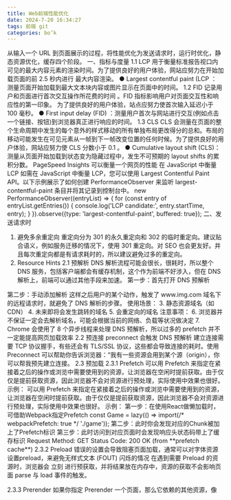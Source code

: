 ```yaml
---
title: Web前端性能优化
date: 2024-7-20 16:34:27
tags: 前端 git
categories: bo‘k
---
```


从输入一个 URL 到页面展示的过程，将性能优化为发送请求时，运行时优化，静态资源优化，缓存四个阶段。
一、指标与度量
1.1 LCP
用于衡量标准报告视口内可见的最大内容元素的渲染时间。为了提供良好的用户体验，网站应努力在开始加载页面的前 2.5 秒内进行 最大内容渲染。
● Largest contentful paint (LCP ： 测量页面开始加载到最大文本块内容或图片显示在页面中的时间。
1.2 FID
记录用户和页面进行首次交互操作所花费的时间 。FID 指标影响用户对页面交互性和响应性的第一印象。 为了提供良好的用户体验，站点应努力使首次输入延迟小于 100 毫秒。
● First input delay (FID) ：测量用户首次与网站进行交互(例如点击一个链接、按钮)到浏览器真正进行响应的时间。
1.3 CLS
CLS 会测量在页面的整个生命周期中发生的每个意外的样式移动的所有单独布局更改得分的总和。布局的移动可能发生在可见元素从一帧到下一帧改变位置的任何时候。为了提供良好的用户体验，网站应努力使 CLS 分数小于 0.1 。
● Cumulative layout shift (CLS)： 测量从页面开始加载到状态变为隐藏过程中，发生不可预期的 layout shifts 的累积分数。
PageSpeed Insights 可以衡量一个网页的性能
在 JavaScript 中衡量 LCP
如需在 JavaScript 中衡量 LCP，您可以使用 Largest Contentful Paint API。以下示例展示了如何创建 PerformanceObserver 来监听 largest-contentful-paint 条目并将其记录到控制台中。
new PerformanceObserver((entryList) => {
for (const entry of entryList.getEntries()) {
console.log('LCP candidate:', entry.startTime, entry);
}
}).observe({type: 'largest-contentful-paint', buffered: true});
二、发送请求时

1. 避免多余重定向
   重定向分为 301 的永久重定向和 302 的临时重定向。建议贴合语义，例如服务迁移的情况下，使用 301 重定向。对 SEO 也会更友好。并且每次重定向都是有请求耗时的，所以建议避免过多的重定向。
2. Resource Hints
2.1 预解析
DNS 解析流程可能会很长，很耗时，所以整个 DNS 服务，包括客户端都会有缓存机制，这个作为前端不好涉入，但在 DNS 解析上，前端可以通过其他手段来加速。
第一步：首先打开 DNS 预解析
<meta http-equiv="x-dns-prefetch-control" content="on">
第二步：手动添加解析
<link rel="dns-prefetch" href="//www.img.com">
这样之后用户的某个动作，触发了 www.img.com 域名下的远程请求时，就避免了 DNS 解析的步骤。
使用场景：
3. 静态资源域名（如 CDN）
4. 未来即将会发生跳转的域名
5. 会重定向的域名
   注意事项：
6. 浏览器并不保证一定会去解析域名，可能会根据当前的网络、负载等状况做决定
7. Chrome 会使用了 8 个异步线程来处理 DNS 预解析，所以过多的 prefetch 并不一定能提高网页加载效率
2.2 预连接
preconnect 会触发 DNS 预解析
建立连接需要 TCP 协议握手，有些还会有 TLS/SSL 协议，这些都会导致连接的耗时。使用 Preconnect 可以帮助你告诉浏览器：“我有一些资源会用到某个源（origin），你可以帮我预先建立连接。
<link rel="preconnect" href="//example.com">
<link rel="preconnect" href="//cdn.example.com" crossorigin>
2.3 预加载
2.3.1 Prefetch
可以用 Prefetch 来指定在紧接着之后的操作或浏览中需要使用到的资源，让浏览器在空闲时提前获取。由于仅仅是提前获取资源，因此浏览器不会对资源进行预处理，实际使用中效果也很好。 示例：
可以用 Prefetch 来指定在紧接着之后的操作或浏览中需要使用到的资源，让浏览器在空闲时提前获取。由于仅仅是提前获取资源，因此浏览器不会对资源进行预处理，实际使用中效果也很好。 示例：
第一步：在使用React做懒加载时，可借助Webpack指定Prefetch
const Game = lazy(() => import(/* webpackPrefetch: true */ './game'));
第二步：此时你会发现对应的Chunk被加上了Prefetch标识
<link rel="prefetch" as="script" href="/static/js/6.f0a869f6.chunk.js">
第三步：此时访问到对应页面时会发现响应头状态码带上了缓存标识
Request Method: GET
Status Code: 200 OK (from **prefetch cache**)
2.3.2 Preload
错误的设置会导致阻塞页面加载，通常可以对字体资源设置preload，来避免无样式文本 (FOUT) 闪烁的情况
在遇到需要 Preload 的资源时，浏览器会 立刻 进行预获取，并将结果放在内存中，资源的获取不会影响页面 parse 与 load 事件的触发。
<link rel="preload" href="./nextpage.js" as="script">

2.3.3 Prerender
如果你指定 Prerender 一个页面，那么它依赖的其他资源，像 <script>、 等页面所需资源也可能会被下载与处理。但是预处理会基于当前机器、网络情况的不同而被不同程度地推迟。例如，会根据 CPU、GPU 和内存的使用情况，以及请求操作的幂等性而选择不同的策略或阻止该操作。

<link rel="prerender" href="//sample.com/nextpage.html">
三、运行时
1. 滚动事件优化
当一个事件频繁触发，而你希望间隔一定的时间再触发相应的函数时就会使用节流（throttle）。例如在页面滚动时，每 200ms 进行一次页面背景颜色的修改。 当一个事件频繁触发，而你希望在事件触发结束一段时间后（此段时间内不再有触发）才实际触发响应函数时会使用防抖（debounce）。例如用户一直点击按钮，但你不希望频繁发送请求，你就可以设置当点击后 200ms 内用户不再点击时才发送请求。 使用 scroll-behavior 优化你的滚动体验，体验优化十分明显，往往使用在返回顶部等功能上
2. 长列表优化
通常有三种方式：
● 分页加载：解决了数据过多问题，通过数据分页的方式减少了首次页面加载的数据和DOM数量。
● 分片加载：优先显示页面数据在加载其他数据。会出现页面阻塞和性能问题。
● 虚拟列表：只渲染可视区域的列表项，非可见区域的完全不渲染，在滚动条滚动时动态更新列表项，这里通常使用成熟的第三方库去解决。
3. 避免JS运行时过长（Long Tasks）
建议参考腾讯文档的实践 把大任务拆成一个个持续时间更短的小任务,
const schduler = (tasks) => {
    const DEFAULT_RUNTIME = 16;
    const { port1, port2 } = new MessageChannel();
    let sum = 0;

    // 运行器
    const runner = () => {
        const prevTime = performance.now();
        do {
            if (tasks.length === 0) {
                return;
            }
            const task = tasks.shift();
            const value = task();
            sum += value;
        } while (performance.now() - prevTime < DEFAULT_RUNTIME);
        // 当前分片执行完成后开启下一个分片
        port2.postMessage('');
    };

    port1.onmessage = function () {
        runner();
    };

    port2.postMessage('');

};

4. 延迟执行
   懒执行：当我需要某个值时，才去计算 延迟执行：利用 setTimeout、requestIdleCallback 这样的方法把计算放到后续的事件循环或空闲时刻。 5.并行计算
   对于一些 CPU 密集型的计算场景，除了在主 JavaScript 线程中拆分调度任务、异步执行之外，我们还可以考虑将计算与主线程并行。在浏览器中启用并行线程可以放在 Web Worker[8] 中。 最近发现一个很有趣的应用：partytown，在 web worker 中加载第三方资源。
5. 善于利用渲染合成层
   6.1 什么是合成层
   从接收到文件到内容展示大致经历了以下步骤：
   JS Style Layout Paint Composite
   在 Composite 阶段，渲染引擎会为特定的节点生成专用的图层，并生成一棵对应的图层树（LayerTree） ，我们通过 Chorme devtools Layers 查看页面中的图层信息。但并不是布局树的每个节点都包含一个图层，如果一个节点没有对应的层，那么这个节点就从属于父节点的图层。
   6.2 如何创建合成层
   一般来说拥有层叠上下文属性的元素会被提升为单独的一层 ：
6. 文档根元素（<html>）；
7. position 值为 absolute relative fixed sticky 且 z-index 值不为 auto 的元素；
8. opacity 属性值小于 1 的元素；
9. transform/filter clip-path/mask mask-image / mask-border，属性不为 none 的元素；
10. will-change 值设定了任一属性；
11. contain 属性值为 layout、paint 或包含它们其中之一的合成值
12. 对 opacity， filter，transform，background-filter 应用动画
13. video, iframe, canvas
    6.3 如何利用合成层
    合成层的好处：
14. 合成层的位图，会交由 GPU 合成，比 CPU 处理要快；
15. 当需要 repaint 时，只需要 repaint 本身，不会影响到其他的层
16. 对于 transform 和 opacity 效果，不会触发 layout 和 paint
    6.3.1 利用 will-change
    表示该元素在未来会发生变化，元素将修改特定的属性，让浏览器事先进行必要的优化。 示例： 在父元素上使用 will-change，子元素上使用动画：

.animate-element-parent {
will-change: opacity;
}

.animate-element {
transition: opacity .2s linear
}
值得注意的是，这个属性不能够滥用，参考 MDN 给出的解释

1. 不要将 will-change 应用到太多元素上
2. 有节制地使用
3. 不要过早应用 will-change 优化
4. 给它足够的工作时间
   6.3.2 使用 transform 或者 opacity 来实现动画效果
   根据 CSS Triggers 给出的信息：元素提升为合成层后，transform 和 opacity 不会触发 paint，如果不是合成层，则其依然会触发 paint
   CSS3 硬件加速也有坑 这篇文章提供了一个很有趣的 DEMO，这个 DEMO 页面中包含了一个 h1 标题，它对 transform 应用了 animation 动画，进而导致被放到了合成层中渲染。由于 animation transform 的特殊性（动态交叠不确定），隐式合成在不需要交叠的情况下也能发生，就导致了页面中所有 z-index 高于它的节点所对应的渲染层全部提升为合成层，导致出现了层爆炸。
5. 利用 CSS 属性
   7.1 使用 contain: strict
   该属性允许我们指定特定的 DOM 元素和它的子元素，让它们能够独立于整个 DOM 树结构之外。它能够让浏览器有能力只对部分元素进行重绘、重排，而不必每次针对整个页面。 属性值：
6. layout ：该值表示元素的内部布局不受外部的任何影响，同时该元素以及其内容也不会影响以上级
7. paint ：该值表示元素的子级不能在该元素的范围外显示，该元素不会有任何内容溢出（或者即使溢出了，也不会被显示）
8. size ：该值表示元素盒子的大小是独立于其内容，也就是说在计算该元素盒子大小的时候是会忽略其子元素
9. content ：contain: layout paint 的简写
10. strict ：contain: layout paint size 的简写
    有关于 contain 的更多内容参考 ：
    contain-property Helping Browsers Optimize With The CSS Contain Property CSS contain Property
    7.2 使用 content-visibility
    content-visibility 允许我们推迟我们选择的 HTML 元素渲染。 一般很难清楚明白使用哪个 contain 属性，因为只有在指定了适当的值后，浏览器才开始优化。我们可以在一个元素上使用 content-visibility: auto 来直接的提升页面的渲染性能。 如果元素不在屏幕上，这不会渲染其后代。浏览器在不考虑元素任何内容的情况下确定元素的大小，在此处则跳过大多数渲染,当元素接近视口时，开始绘制元素的内容。这使得渲染工作能够及时被用户看到。 由于没有在可视区域的内容没有被渲染，所以滚动条的渲染会出现不准确及抖动的问题，可以使用 contain-intrinsic-size 来对内容做一个预估
    .paragraph {
    content-visibility: auto;
    contain-intrinsic-size: 320px;
    }
    五、静态资源优化
11. 字体优化
当你使用外部字体时往往需要引入额外的字体包，可是这个字体包通常会很大，而页面中只可能需要 100 个字，所以要对字体进行体积优化。
1.1 字体体积优化
这里推荐使用 font-spider-plus 完成
1.1.1 如何使用
第一步：首先全局安装插件
npm i font-spider-plus -g
mkdir index
cd index
mkdir fonts
第二步：创建 html 文件，并写入配置，将字体源文件放入 fonts 文件夹下
<div>
  腾讯游戏流量伙伴计划
</div>
  <style>
  @font-face {
    font-family: 'font';
    src:  
    url('./fonts/TencentSans-W7.ttf') format('truetype');
    font-weight: normal;
    font-style: normal;
  }
div  {
  font-family:font;
}
</style>
第三步： 执行生成文件命令
fsp local index.html
1.1.2 效果对比
	优化前	优化后
文件体积	8.4M	4kb
1.2 字体加载时优化
在字体加载的期间，浏览器页面是默认不展示文本内容的。即我们常说的 FOIT (Flash of Invisible Text)。 在现代浏览器中，FOIT 持续至多 3 秒，影响CLS指标，带来糟糕的用户体验。所以我们要关注如何平滑的加载字体。
1.2.1 font-display
他可以让 FOIT 的默认行为变为 FOUT (Flash of Unstyled Text)，即先会使用默认字体样式展示文本，字体加载完毕后再将文本的字体样式进行替换。
@font-face { 
  font-family: 'TencentSansW7'; 
  src: url('~@/assets/font/TencentSans-W7.ttf'); 
  font-display: optional; // 等待一小段时间（100ms），如果字体加载完则使用该字体，否则是否默认字体，并不再替换， 
}
1.2.2 内联字体
可以将字体文件转为 base64 的字符串，设置到 @font-face 里的 src 属性上：
@font-face {     
  font-family: 'TencentSansW7';     
  src: url('data:application/x-font-woff;charset=utf-8;base64,d09G…') format('woff2'); 
}
12. JS 体积优化
    2.1 优化 Babel 的使用
    2.1.1 @Babel/plugin-transform-runtime
    示例： 在我们使用 babel 编译以下代码时
    class Person{}
    编译后：
    function _instanceof(left, right) {
    if (right != null && typeof Symbol !== "undefined" && right[Symbol.hasInstance]) {
    return !!right[Symbol.hasInstance](left);
    }
    else {
    return left instanceof right;
    }
    }
    function \_classCallCheck(instance, Constructor) {
    if (!\_instanceof(instance, Constructor)) { throw new TypeError("Cannot call a class as a function"); }
    }
    var Person = function Person() {
    \_classCallCheck(this, Person);
    };
    可以看到 \_instanceof 和\_classCallCheck 都是 Babel 内置的 helpers 函数。如果每个 class 编译结果都在代码中植入这些 helpers 具体内容，对产出代码体积就会有明显恶化影响。 启用插件：
    {
    "plugins": [
    "@babel/plugin-transform-runtime",
    ]
    }
    这时使用启用@Babel/plugin-transform-runtime 插件后
    var \_interopRequireDefault = require("@babel/runtime/helpers/interopRequireDefault");
    var \_classCallCheck2 = \_interopRequireDefault(require("@babel/runtime/helpers/classCallCheck"));
    var Person = function Person() {  
     (0, \_classCallCheck2.default)(this, Person);
    };
    从上述代码我们可以看到，\_classCallCheck 作为模块依赖被引入文件中，基于打包工具的 cache 能力，从而减少了产出代码体积。 上述代码引用到的@babel/runtime 它含有 Babel 编译所需的一些运行时 helpers 函数，供业务代码引入模块化的 Babel helpers 函数，同时提供了 regenerator-runtime，对 generator 和 async 函数进行编译降级。
    2.1.2 按需引入 Babel-polyfill
    但是很多场景下我们可能只是使用了少量需要 polyfill 的 api，这个时候需要去做按需加载
    {
    "presets": [
    [
    "@babel/preset-env",
    {
    "useBuiltIns": "usage",
    },
    ]
    ],
    }
    2.2 代码分割
    请求数和大小之间的权衡。HTTP2 普及后倾向于多文件，单个文件更小，提高缓存命中率和总体资源大小。
    ● 将依赖按照 package name + version 拆分，对于中小型项目来说，一个页面不会有太多依赖
    cacheGroups: {
    vendors: {
    test: /[\\/]node_odules[\\/]/,
    priority: 10,
    chunks: 'async',
    name(module: any) {
    // e.g. node_modules/.pnpm/lodash-es@4.17.21/node_modules/lodash-es
    const path = module.context.replace(/.pnpm[\\/]/, '');
    const packageName = path.match(
    /[\\/]node_modules[\\/](.*?)([\\/]|$)/,
      )[1];
      return `npm.${packageName
    .replace(/@/g, '\_at_')
    .replace(/\+/g, '\_')}`;
    },
    },
    },
    ● 将依赖按照基础库 + 被引用次数，对于大型项目来说，不会出现过多的 HTTP 请求，也比较好的利用了缓存
    cacheGroups: {
    lib: {
    name: 'lib',
    chunks: 'all',
    test: /(vue|vue-router|vuex|axios)/,
    priority: 40,
    enforce: true,
    },
    components:{
    name: 'components'
    priority: 30,
    minChunks: 1,
    reuseExistingChunk: true,
    chunks: 'async',
    },
    shared: {
    name:"shared",
    chunks: 'async',
    priority: 10,
    minChunks: 2,
    reuseExistingChunk: true,
    },
    },
    !!#ff0000 splitsChunks 各个配置间存在相互影响，与项目的实际结构有很强的相关性，无通用配置，根据项目结构多做取舍，找出拆包不符合预期的真正原因。
    ● 拆分运行时包
    ○ 运行时代码的内容由业务代码所使用到的特性决定，例如当 Webpack 检测到业务代码中使用了异步加载能力，就会将异步加载相关的运行时注入到产物中，因此业务代码用到的特性越多，运行时就会越大，有时甚至可以超过 1M 之多。

runtimeChunk: { name: 'runtime' } 3. CSS 优化
3.1 关键 CSS 内联
关键渲染路径（Critical Rendering Path，即 CRP）：是指优先显示与当前用户操作有关的内容。由于 CSS 会“间接”阻塞页面的解析，所以在这个过程中的 CSS 也被称为关键 CSS。 在性能优化上，我们会更关注关键渲染路径，而不一定是最快加载完整个页面。 这一阶段可以参考 critters。
3.2 谨慎使用 @import
CSS 提供了一个 @import 语法来加载外部的样式文件。然而，这会把你的请求变得串行化。 示例 比如 index.css 这个资源，页面上是这么引用的：

<link rel="stylesheet" href="index.css" />
而在 index.css 中引用了其他css
/* index.css */
@import url(other.css);
这样浏览器只有当下载了 index.css 并解析到其中 @import 时，才会再去请求 other.css。这是一个串行过程。
4. 图片优化
4.1 SVG
使用SVGO压缩 .svg格式图片 使用：
brew install svgo 
svgo *.svg
效果：平均减少50%左右的图片体积
4.2 webp / avif
使用合适的图片格式不仅能帮助你减少不必要的请求流量，同时还可能提供更好的图片体验，静态资源通常放在CDN上，这一步可直接在CDN开启即可，记得在开启前记录COS流量数据，方便优化前后对比。  CDN会通过HTTP 请求头中 accept 头部包含“image/avif”或“image/webp”来返回符合要求的图片。
4.3 Gif
可以在想要动图效果时使用视频，通过静音（muted）的 video 来代替 GIF。
六. 缓存
1. CDN
DNS 解析会将 CDN 资源的域名解析（通过CNAME）到 CDN 的负载均衡器上，负载均衡器可以通过请求的信息获取用户对应的地理区域，通过负载均衡算法，综合选择地理位置近、负载低的机器来提供服务. 核心特征:
● 缓存：缓存是把资源（COS）复制到CDN服务器里
● 回源：资源过期/不存在就向上层服务器（COS）请求并复制到CDN服务器里
1.1 CDN 容灾
需要注意的是由于各地理位置用户网络环境等原因，存储在CDN上的资源会出现加载失败的情况，导致部分静态资源加载失败，这时可考虑CDN容灾，可参考大佬们的文章：
● 前端网站容灾-CDN主域重试方案
● 美团CDN容灾方案
● CDN 可能会故障，但你的资源没必要

1.2 CDN 回源
提高 CDN 缓存命中率,降低回源率， 这一步我们通常借助 Webpack 等构件工具实现。
● 降低 CDN 的使用成本
● 降低资源加载时间，更低的回源率代表更多用户是访问到了缓存

通过 webpack 构建之后，生成对应文件名自动带上对应的 MD5 值。如果文件内容改变的话，那么对应文件哈希值也会改变，对应的 HTML 引用的 URL 地址也会改变，触发 CDN 服务器从源服务器上拉取对应数据，进而更新本地缓存。
1.2.1 指纹占位符
占位符名称 含义
chunkhash 根据 chunk 生成 hash 值，来源于同一个 chunk，则 hash 值就一样
contenthash 根据内容生成 hash 值，文件内容相同 hash 值就相同
ext 资源后缀名
folder 文件所在的文件夹
hash 每次 webpack 构建时生成一个唯一的 hash 值
name 文件名称
path 文件的相对路径
1.2.2 hash
● hash
Hash 是整个项目的 hash 值，其根据每次编译内容计算得到，每次编译之后都会生成新的 hash,即修改任何文件都会导致所有文件的 hash 发生改变，采用 hash 计算的话，每一次构建后生成的哈希值都不一样，即使文件内容压根没有改变。这样没办法实现缓存效果，我们需要换另一种哈希值计算方式。
● chunkhash
它根据不同的入口文件(Entry)进行依赖文件解析、构建对应的 chunk，生成对应的哈希值。我们在生产环境里把一些公共库和程序入口文件区分开，单独打包构建，接着我们采用 chunkhash 的方式生成哈希值，那么只要我们不改动公共库的代码，就可以保证其哈希值不会受影响
● contenthash
使用 chunkhash 存在一个问题，就是当在一个 JS 文件中引入 CSS 文件，编译后它们的 hash 是相同的，而且只要 js 文件发生改变 ，关联的 css 文件 hash 也会改变。 当使用 mini - css - extract - plugin 插件抽离 css 时, 可将 chunk 和 css 块都使用 contenthash 替换达到互不影响的作用;
output: {
filename: '[name].[contenthash:8].js',
path: path.resolve(\_\_dirname, 'dist-demo4'),
},
plugins: [
new CleanWebpackPlugin(),
new MiniCssExtractPlugin({
filename: '[name].[contenthash:8].css',
chunkFilename: '[name].[id].css'
}),
]
1.2.3 CDN 优化
1.2.3.1 开启 HTTP2.0
一个域名只使用一个 TCP 长连接和消除队头阻塞问题
利用多路复用，可以将请求分成一帧一帧的数据去传输，它允许同时通过同一个 TCP 连接发起多重的请求-响应消息，但在 TCP 层面还是有队头阻塞的问题，并由于只使用一个 TCP 长连接，TCP 队头阻塞的问题被放大了

1.2.3.2 开启 Gizp / Brotli

1.2.3.3 图片压缩
这部分参考静态资源 - 图片优化
七、 服务端渲染
关于服务端渲染的知识和实践，这里不展开讲了，感兴趣的同学可以参考之前我写过的三篇文章：
SSR 结合 Serverless 预研
基于 Next.js 12 和 Tailwind CSS 3.0 开发官网
流量业务官网 Serverless + SSR 实践总结

这里和大家一起聊一下 Island 架构和边缘计算：

1. Hydration
   首先了解一下什么是 Hydration，对于 SSR 应用而言，从用户请求到页面可交互经历以下几个阶段：
   ● 服务端通过 renderToString 直出 HTML。
   ● 浏览器下载所有相关的 JS，包括框架运行时代码、组件代码等。
   ● 解析和执行 JS。
   ● 构建出完整的渲染树，将渲染树和真实 DOM 关联匹配，并为 DOM 绑定事件。

上述的第四个阶段称为水合（Hydration），SSR 应用要面临的一个问题是随着页面的复杂性上升，Hydration 时间也会越来越长，在 Hydration 结束前页面都是不可交互的。 2. Island 架构
当一个页面中只有部分的组件交互，那么对于这些可交互的组件，我们可以执行 hydration 过程，因为组件之间是互相独立的。
而对于静态组件，即不可交互的组件，我们可以让其不参与 hydration 过程，直接复用服务端下发的 HTML 内容。 可交互的组件就犹如整个页面中的孤岛(Island)，因此这种模式叫做 Islands 架构。 3.边缘计算（ESR）
将页面进行动静拆分，将静态内容缓存在 CDN 先快速返回给用户，然后在边缘计算节点上发起动态内容的请求，之后将动态内容与静态部分以流的形式进行拼接，从而进一步提高了用户的首屏加载时间，尤其在边缘地区或者弱网环境也有能拥有很好的用户体验，此外还减少原先 SSR 服务器压力。
